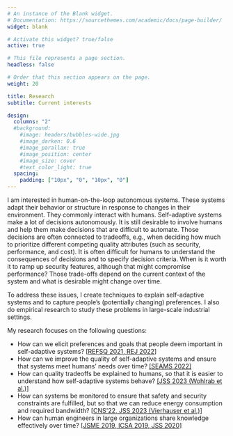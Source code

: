 ```yaml
---
# An instance of the Blank widget.
# Documentation: https://sourcethemes.com/academic/docs/page-builder/
widget: blank

# Activate this widget? true/false
active: true

# This file represents a page section.
headless: false

# Order that this section appears on the page.
weight: 20

title: Research
subtitle: Current interests

design:
  columns: "2"
  #background:
    #image: headers/bubbles-wide.jpg
    #image_darken: 0.6
    #image_parallax: true
    #image_position: center
    #image_size: cover
    #text_color_light: true
  spacing:
    padding: ["10px", "0", "10px", "0"]
---
```

I am interested in human-on-the-loop autonomous systems. These systems adapt their behavior or structure in response to changes in their environment. They commonly interact with humans.
Self-adaptive systems make a lot of decisions autonomously. It is still desirable to involve humans and help them make decisions that are difficult to automate. Those decisions are often connected to tradeoffs, e.g., when deciding how much to prioritize different competing quality attributes (such as security, performance, and cost). It is often difficult for humans to understand the consequences of decisions and to specify decision criteria. When is it worth it to ramp up security features, although that might compromise performance? Those trade-offs depend on the current context of the system and what is desirable might change over time.

To address these issues, I create techniques to explain self-adaptive systems and to capture people’s (potentially changing) preferences. I also do empirical research to study these problems in large-scale industrial settings.

My research focuses on the following questions:
* How can we elicit preferences and goals that people deem important in self-adaptive systems? [[REFSQ 2021](/publication/wohlrab-2021-refsq/)[, REJ 2022](/publication/wohlrab-2021-rej/)]
* How can we improve the quality of self-adaptive systems and ensure that systems meet humans’ needs over time? [[SEAMS 2022]](/publication/wohlrab-2022-seams/)
* How can quality tradeoffs be explained to humans, so that it is easier to understand how self-adaptive systems behave? [[JSS 2023 (Wohlrab et al.)]](/publication/wohlrab-2023-jss/)
* How can systems be monitored to ensure that safety and security constraints are fulfilled, but so that we can reduce energy consumption and required bandwidth? [[CNS'22](/publication/vierhauser-2022-cns/)[, JSS 2023 (Vierhauser et al.)](/publication/vierhauser-2023-jss/)]
* How can human engineers in large organizations share knowledge effectively over time?
[[JSME 2019](/publication/wohlrab-2019-jsme/)[, ICSA 2019](/publication/wohlrab-2019-icsa-survey/)[, JSS 2020](/publication/wohlrab-2020-jss/)]
